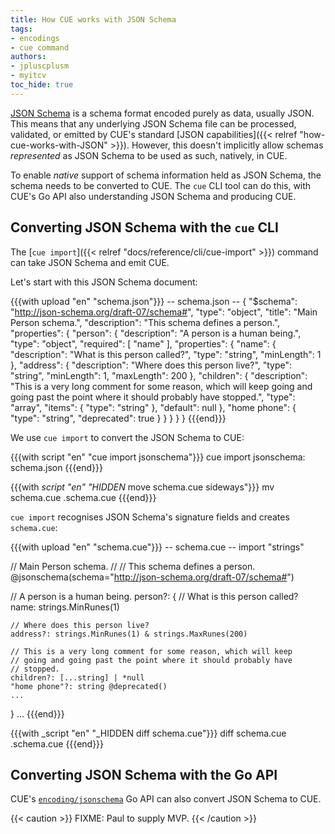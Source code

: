 ```yaml
---
title: How CUE works with JSON Schema
tags:
- encodings
- cue command
authors:
- jpluscplusm
- myitcv
toc_hide: true
---
```


[JSON Schema](https://json-schema.org/) is a schema format encoded purely as
data, usually JSON. This means that any underlying JSON Schema file can be
processed, validated, or emitted by CUE's standard
[JSON capabilities]({{< relref "how-cue-works-with-JSON" >}}).
However, this doesn't implicitly allow schemas *represented* as JSON Schema to
be used as such, natively, in CUE.

To enable *native* support of schema information held as JSON Schema,
the schema needs to be converted to CUE.
The `cue` CLI tool can do this,
with CUE's Go API also understanding JSON Schema and producing CUE.

## Converting JSON Schema with the `cue` CLI

The [`cue import`]({{< relref "docs/reference/cli/cue-import" >}}) command can
take JSON Schema and emit CUE.

Let's start with this JSON Schema document:

{{{with upload "en" "schema.json"}}}
-- schema.json --
{
    "$schema": "http://json-schema.org/draft-07/schema#",
    "type": "object",
    "title": "Main Person schema.",
    "description": "This schema defines a person.",
    "properties": {
        "person": {
            "description": "A person is a human being.",
            "type": "object",
            "required": [
                "name"
            ],
            "properties": {
                "name": {
                    "description": "What is this person called?",
                    "type": "string",
                    "minLength": 1
                },
                "address": {
                    "description": "Where does this person live?",
                    "type": "string",
                    "minLength": 1,
                    "maxLength": 200
                },
                "children": {
                    "description": "This is a very long comment for some reason, which will keep going and going past the point where it should probably have stopped.",
                    "type": "array",
                    "items": {
                        "type": "string"
                    },
                    "default": null
                },
                "home phone": {
                    "type": "string",
                    "deprecated": true
                }
            }
        }
    }
}
{{{end}}}

We use `cue import` to convert the JSON Schema to CUE:

{{{with script "en" "cue import jsonschema"}}}
cue import jsonschema: schema.json
{{{end}}}

{{{with _script "en" "HIDDEN_ move schema.cue sideways"}}}
mv schema.cue .schema.cue
{{{end}}}

`cue import` recognises JSON Schema's signature fields and creates `schema.cue`:

{{{with upload "en" "schema.cue"}}}
-- schema.cue --
import "strings"

// Main Person schema.
//
// This schema defines a person.
@jsonschema(schema="http://json-schema.org/draft-07/schema#")

// A person is a human being.
person?: {
	// What is this person called?
	name: strings.MinRunes(1)

	// Where does this person live?
	address?: strings.MinRunes(1) & strings.MaxRunes(200)

	// This is a very long comment for some reason, which will keep
	// going and going past the point where it should probably have
	// stopped.
	children?: [...string] | *null
	"home phone"?: string @deprecated()
	...
}
...
{{{end}}}

{{{with _script "en" "_HIDDEN diff schema.cue"}}}
diff schema.cue .schema.cue
{{{end}}}

## Converting JSON Schema with the Go API

CUE's 
[`encoding/jsonschema`](https://pkg.go.dev/cuelang.org/go/encoding/jsonschema)
Go API can also convert JSON Schema to CUE.

{{< caution >}}
FIXME: Paul to supply MVP.
{{< /caution >}}
